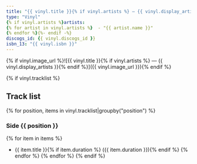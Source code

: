 ```yaml
---
title: "{{ vinyl.title }}{% if vinyl.artists %} — {{ vinyl.display_artists }}{% endif %}"
type: "Vinyl"
{% if vinyl.artists %}artists:
{% for artist in vinyl.artists %}  - "{{ artist.name }}"
{% endfor %}{%- endif -%}
discogs_id: {{ vinyl.discogs_id }}
isbn_13: "{{ vinyl.isbn }}"
---
```


{% if vinyl.image_url %}![{{ vinyl.title }}{% if vinyl.artists %} — {{ vinyl.display_artists }}{% endif %}]({{ vinyl.image_url }}){% endif %}

{% if vinyl.tracklist %}
## Track list
{% for position, items in vinyl.tracklist|groupby("position") %}
### Side {{ position }}
{% for item in items %}
- {{ item.title }}{% if item.duration %} ({{ item.duration }}){% endif %}
{% endfor %}
{% endfor %}
{% endif %}
